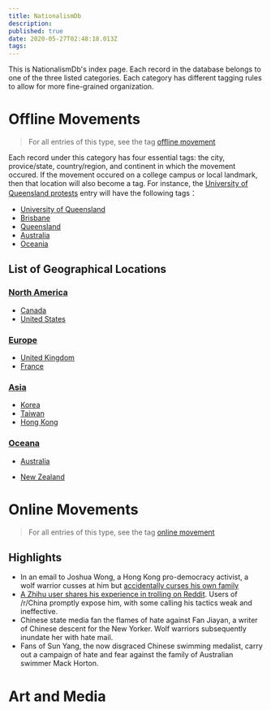 ```yaml
---
title: NationalismDb
description: 
published: true
date: 2020-05-27T02:48:18.013Z
tags: 
---
```


This is NationalismDb's index page. Each record in the database belongs to one of the three listed categories. Each category has different tagging rules to allow for more fine-grained organization.
<div class="c-flex home-flex">
<div>
  
# Offline Movements
  
  <blockquote class="is-info line">
      <p>For all entries of this type, see the tag <a href="/t/offline movement">offline movement</a></p>
    </blockquote>
  
Each record under this category has four essential tags: the city, provice/state, country/region, and continent in which the movement occured. If the movement occured on a college campus or local landmark, then that location will also become a tag. For instance, the [University of Queensland protests](/nationalismdb/university-of-queensland-protests) entry will have the following tags：
- [University of Queensland](/t/university%20of%20queensland)
- [Brisbane](/t/brisbane)
- [Queensland](/t/queensland)
- [Australia](/t/australia)
- [Oceania](/t/oceania)

## List of Geographical Locations
### [North America](/t/north%20america)
- [Canada](/t/canada)
- [United States](/t/united%20states)
  
### [Europe](/t/europe)
- [United Kingdom](/t/united%20kingdom)
- [France](/t/france)
  
### [Asia](/t/asia)
- [Korea](/t/korea)
- [Taiwan](/t/taiwan)
- [Hong Kong](/t/hong%20kong)
  
### [Oceana](/t/oceania)
- [Australia](/t/australia)
- [New Zealand](/t/new%20zealand)
  </div>
  <div>
    
    <h1>Online Movements</h1>
    <blockquote class="is-info line">
      <p>For all entries of this type, see the tag <a href="/t/online movement">online movement</a></p>
      
    </blockquote>

    
    <h2>Highlights</h2>
    
    - In an email to Joshua Wong, a Hong Kong pro-democracy activist, a wolf warrior cusses at him but [accidentally curses his own family](/en/nationalismdb/wolf-warrior-emails-joshua-wong-over-animal-crossing)
    - [A Zhihu user shares his experience in trolling on Reddit](/en/nationalismdb/a-ccp-shills-guide-to-trolling-on-reddit). Users of /r/China promptly expose him, with some calling his tactics weak and ineffective.
    - Chinese state media fan the flames of hate against Fan Jiayan, a writer of Chinese descent for the New Yorker. Wolf warriors subsequently inundate her with hate mail.
    - Fans of Sun Yang, the now disgraced Chinese swimming medalist, carry out a campaign of hate and fear against the family of Australian swimmer Mack Horton.
    
  </div>
  <div>
    
  # Art and Media
  </div>
</div>




  